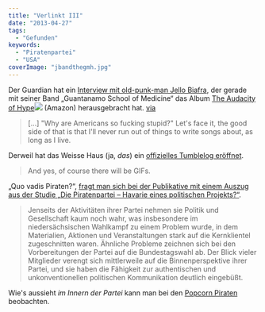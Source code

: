 ```yaml
---
title: "Verlinkt III"
date: "2013-04-27"
tags:
  - "Gefunden"
keywords:
  - "Piratenpartei"
  - "USA"
coverImage: "jbandthegmh.jpg"
---
```


Der Guardian hat ein [Interview mit old-punk-man Jello Biafra](http://www.guardian.co.uk/music/2013/apr/25/jello-biafra-obama-occupy), der gerade mit seiner Band „Guantanamo School of Medicine“ das Album [The Audacity of Hype](http://www.amazon.de/gp/product/B002N5KVDG/ref=as_li_ss_tl?ie=UTF8&camp=1638&creative=19454&creativeASIN=B002N5KVDG&linkCode=as2&tag=codecandies-21)![](http://www.assoc-amazon.de/e/ir?t=codecandies-21&l=as2&o=3&a=B002N5KVDG) (Amazon) herausgebracht hat. [via](http://boingboing.net/2013/04/26/jello-biafra-talks-occupy-mus.html)

> \[…\] "Why are Americans so fucking stupid?" Let's face it, the good side of that is that I'll never run out of things to write songs about, as long as I live.

Derweil hat das Weisse Haus (ja, _das_) ein [offizielles Tumblelog eröffnet](http://whitehouse.tumblr.com/).

> And yes, of course there will be GIFs.

„Quo vadis Piraten?“, [fragt man sich bei der Publikative mit einem Auszug aus der Studie „Die Piratenpartei – Havarie eines politischen Projekts?“](http://www.publikative.org/2013/04/26/die-piratenpartei-havarie-eines-politischen-projekts/).

> Jenseits der Aktivitäten ihrer Partei nehmen sie Politik und Gesellschaft kaum noch wahr, was insbesondere im niedersächsischen Wahlkampf zu einem Problem wurde, in dem Materialien, Aktionen und Veranstaltungen stark auf die Kernklientel zugeschnitten waren. Ähnliche Probleme zeichnen sich bei den Vorbereitungen der Partei auf die Bundestagswahl ab. Der Blick vieler Mitglieder verengt sich mittlerweile auf die Binnenperspektive ihrer Partei, und sie haben die Fähigkeit zur authentischen und unkonventionellen politischen Kommunikation deutlich eingebüßt.

Wie's aussieht _im Innern der Partei_ kann man bei den [Popcorn Piraten](http://popcornpiraten.de/) beobachten.
